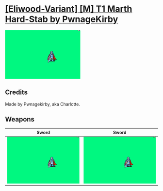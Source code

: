 # [\[Eliwood-Variant\] \[M\] T1 Marth Hard-Stab by PwnageKirby](./)

<img src="./1.%20Sword/Sword_000.png" alt="[Eliwood-Variant] [M] T1 Marth Hard-Stab by PwnageKirby standing" />

## Credits

Made by Pwnagekirby, aka Charlotte.

## Weapons


|Sword |Sword |
|  :---: | :---: |
| <img alt="Sword animation" src="./1.%20Sword/Sword.gif" /> | <img alt="Sword animation" src="./1.%20Sword%20(Alt)/Sword.gif" /> |
